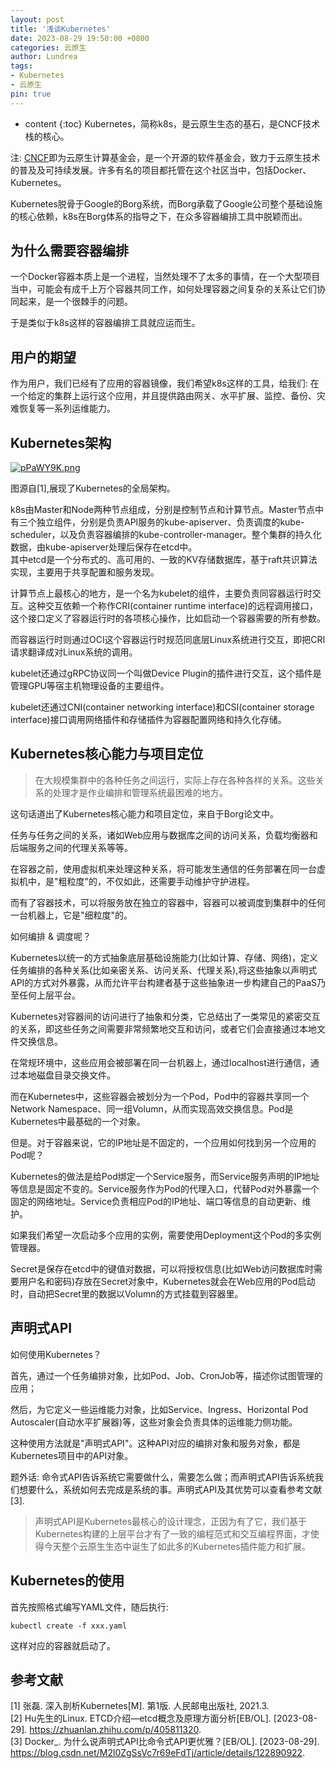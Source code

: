 ```yaml
---
layout: post
title: '浅谈Kubernetes'
date: 2023-08-29 19:50:00 +0800
categories: 云原生
author: Lundrea
tags: 
- Kubernetes 
- 云原生 
pin: true
---
```


* content
{:toc}
Kubernetes，简称k8s，是云原生生态的基石，是CNCF技术栈的核心。  

注: [CNCF](https://www.cncf.io/)即为云原生计算基金会，是一个开源的软件基金会，致力于云原生技术的普及及可持续发展。许多有名的项目都托管在这个社区当中，包括Docker、Kubernetes。  

Kubernetes脱骨于Google的Borg系统，而Borg承载了Google公司整个基础设施的核心依赖，k8s在Borg体系的指导之下，在众多容器编排工具中脱颖而出。










## 为什么需要容器编排
一个Docker容器本质上是一个进程，当然处理不了太多的事情，在一个大型项目当中，可能会有成千上万个容器共同工作，如何处理容器之间复杂的关系让它们协同起来，是一个很棘手的问题。  

于是类似于k8s这样的容器编排工具就应运而生。  

## 用户的期望
作为用户，我们已经有了应用的容器镜像，我们希望k8s这样的工具，给我们: 在一个给定的集群上运行这个应用，并且提供路由网关、水平扩展、监控、备份、灾难恢复等一系列运维能力。  

## Kubernetes架构
[![pPaWY9K.png](https://s1.ax1x.com/2023/08/29/pPaWY9K.png)](https://imgse.com/i/pPaWY9K)  

图源自[1],展现了Kubernetes的全局架构。

k8s由Master和Node两种节点组成，分别是控制节点和计算节点。Master节点中有三个独立组件，分别是负责API服务的kube-apiserver、负责调度的kube-scheduler，以及负责容器编排的kube-controller-manager。整个集群的持久化数据，由kube-apiserver处理后保存在etcd中。  
其中etcd是一个分布式的、高可用的、一致的KV存储数据库，基于raft共识算法实现，主要用于共享配置和服务发现。  

计算节点上最核心的地方，是一个名为kubelet的组件，主要负责同容器运行时交互。这种交互依赖一个称作CRI(container runtime interface)的远程调用接口，这个接口定义了容器运行时的各项核心操作，比如启动一个容器需要的所有参数。  

而容器运行时则通过OCI这个容器运行时规范同底层Linux系统进行交互，即把CRI请求翻译成对Linux系统的调用。  

kubelet还通过gRPC协议同一个叫做Device Plugin的插件进行交互，这个插件是管理GPU等宿主机物理设备的主要组件。  

kubelet还通过CNI(container networking interface)和CSI(container storage interface)接口调用网络插件和存储插件为容器配置网络和持久化存储。  

## Kubernetes核心能力与项目定位

>在大规模集群中的各种任务之间运行，实际上存在各种各样的关系。这些关系的处理才是作业编排和管理系统最困难的地方。

这句话道出了Kubernetes核心能力和项目定位，来自于Borg论文中。  

任务与任务之间的关系，诸如Web应用与数据库之间的访问关系，负载均衡器和后端服务之间的代理关系等等。

在容器之前，使用虚拟机来处理这种关系，将可能发生通信的任务部署在同一台虚拟机中，是"粗粒度"的，不仅如此，还需要手动维护守护进程。  

而有了容器技术，可以将服务放在独立的容器中，容器可以被调度到集群中的任何一台机器上，它是"细粒度"的。  

如何编排 & 调度呢？  

Kubernetes以统一的方式抽象底层基础设施能力(比如计算、存储、网络)，定义任务编排的各种关系(比如亲密关系、访问关系、代理关系),将这些抽象以声明式API的方式对外暴露，从而允许平台构建者基于这些抽象进一步构建自己的PaaS乃至任何上层平台。  

Kubernetes对容器间的访问进行了抽象和分类，它总结出了一类常见的紧密交互的关系，即这些任务之间需要非常频繁地交互和访问，或者它们会直接通过本地文件交换信息。  

在常规环境中，这些应用会被部署在同一台机器上，通过localhost进行通信，通过本地磁盘目录交换文件。  

而在Kubernetes中，这些容器会被划分为一个Pod，Pod中的容器共享同一个Network Namespace、同一组Volumn，从而实现高效交换信息。Pod是Kubernetes中最基础的一个对象。  

但是。对于容器来说，它的IP地址是不固定的，一个应用如何找到另一个应用的Pod呢？  

Kubernetes的做法是给Pod绑定一个Service服务，而Service服务声明的IP地址等信息是固定不变的。Service服务作为Pod的代理入口，代替Pod对外暴露一个固定的网络地址。Service负责相应Pod的IP地址、端口等信息的自动更新、维护。  

如果我们希望一次启动多个应用的实例，需要使用Deployment这个Pod的多实例管理器。  

Secret是保存在etcd中的键值对数据，可以将授权信息(比如Web访问数据库时需要用户名和密码)存放在Secret对象中，Kubernetes就会在Web应用的Pod启动时，自动把Secret里的数据以Volumn的方式挂载到容器里。  

## 声明式API
如何使用Kubernetes？  

首先，通过一个任务编排对象，比如Pod、Job、CronJob等，描述你试图管理的应用；  

然后，为它定义一些运维能力对象，比如Service、Ingress、Horizontal Pod Autoscaler(自动水平扩展器)等，这些对象会负责具体的运维能力侧功能。  

这种使用方法就是"声明式API"。这种API对应的编排对象和服务对象，都是Kubernetes项目中的API对象。  

题外话: 
命令式API告诉系统它需要做什么，需要怎么做；而声明式API告诉系统我们想要什么，系统如何去完成是系统的事。声明式API及其优势可以查看参考文献[3].  

>声明式API是Kubernetes最核心的设计理念，正因为有了它，我们基于Kubernetes构建的上层平台才有了一致的编程范式和交互编程界面，才使得今天整个云原生生态中诞生了如此多的Kubernetes插件能力和扩展。  

## Kubernetes的使用
首先按照格式编写YAML文件，随后执行: 
```
kubectl create -f xxx.yaml
```
这样对应的容器就启动了。  


## 参考文献
[1] 张磊. 深入剖析Kubernetes[M]. 第1版. 人民邮电出版社, 2021.3.  
[2] Hu先生的Linux. ETCD介绍—etcd概念及原理方面分析[EB/OL]. [2023-08-29]. https://zhuanlan.zhihu.com/p/405811320.  
[3] Docker_. 为什么说声明式API比命令式API更优雅？[EB/OL]. [2023-08-29]. https://blog.csdn.net/M2l0ZgSsVc7r69eFdTj/article/details/122890922.  
